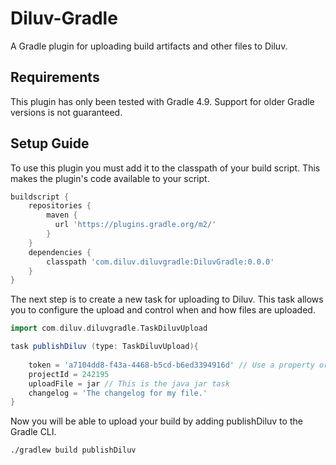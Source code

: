 # Diluv-Gradle

A Gradle plugin for uploading build artifacts and other files to Diluv.

## Requirements

This plugin has only been tested with Gradle 4.9. Support for older Gradle versions is not guaranteed.

## Setup Guide

To use this plugin you must add it to the classpath of your build script. This makes the plugin's code available to your script.

```groovy
buildscript {
    repositories {        
        maven {
          url 'https://plugins.gradle.org/m2/'
        }
    }
    dependencies {
        classpath 'com.diluv.diluvgradle:DiluvGradle:0.0.0'
    }
}
```

The next step is to create a new task for uploading to Diluv. This task allows you to configure the upload and control when and how files are uploaded.

```groovy
import com.diluv.diluvgradle.TaskDiluvUpload

task publishDiluv (type: TaskDiluvUpload){
    
    token = 'a7104dd8-f43a-4468-b5cd-b6ed3394916d' // Use a property or something!
    projectId = 242195
    uploadFile = jar // This is the java jar task
    changelog = 'The changelog for my file.'
}
```

Now you will be able to upload your build by adding publishDiluv to the Gradle CLI. 
```
./gradlew build publishDiluv
```